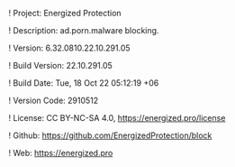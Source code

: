! Project: Energized Protection

! Description: ad.porn.malware blocking.

! Version: 6.32.0810.22.10.291.05

! Build Version: 22.10.291.05

! Build Date: Tue, 18 Oct 22 05:12:19 +06

! Version Code: 2910512

! License: CC BY-NC-SA 4.0, https://energized.pro/license

! Github: https://github.com/EnergizedProtection/block

! Web: https://energized.pro
